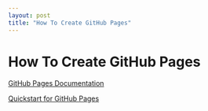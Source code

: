 ```yaml
---
layout: post
title: "How To Create GitHub Pages"
---
```


# How To Create GitHub Pages

[GitHub Pages Documentation](https://docs.github.com/ja/pages)

[Quickstart for GitHub Pages](https://docs.github.com/en/pages/quickstart)

